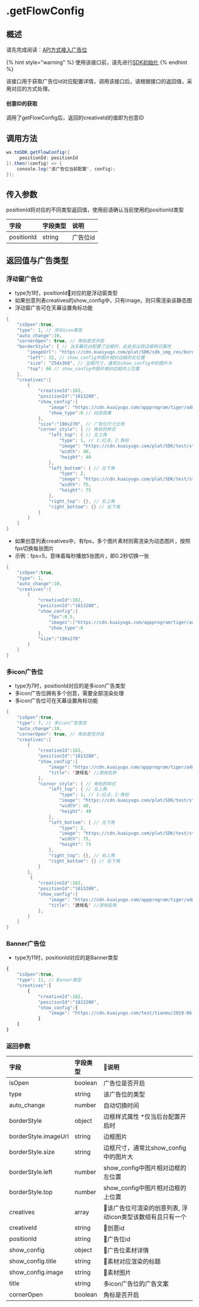 # .getFlowConfig

## 概述

请先完成阅读：[API方式接入广告位](./)

{% hint style="warning" %}
使用该接口前，请先进行[SDK初始化](../initialization.md)
{% endhint %}

该接口用于获取广告位id对应配置详情，调用该接口后，请根据接口的返回值，采用对应的方式处理。

#### 创意ID的获取

调用了getFlowConfig后，返回的creativeId的值即为创意ID

## **调用方法**

```java
wx.tmSDK.getFlowConfig({
     positionId: positionId
}).then((config) => {
    console.log('该广告位当前配置', config);
});
```

## **传入参数**

positionId将对应的不同类型返回值，使用前请确认当前使用的positionId类型

| 字段 | 字段类型 | 说明 |
| :--- | :--- | :--- |
| positionId | string | 广告位id |

## **返回值与广告类型**

### **浮动窗广告位**

* type为1时，positionId对应的是浮动窗类型
* 如果创意列表creatives的show\_config中，只有image，则只需渲染该静态图
* 浮动窗广告可在天幕设置角标功能

```java
{
    "isOpen":true,
    "type": 1, // 浮动icon类型
    "auto_change":10,
    "cornerOpen": true, // 角标是否开启
    "borderStyle": { // 当天幕后台配置了边框时，此处会出现边框样式属性
        "imageUrl": "https://cdn.kuaiyugo.com/plat/SDK/sdk_img_res/border3_title.png",
        "left": 32, // show_config中图片相对边框的左位置
        "size": "254x368", // 边框尺寸，通常比show_config中的图片大
        "top": 66 // show_config中图片相对边框的上位置
    },
    "creatives":[
        {
            "creativeId":162,
            "positionId":"1013280",
            "show_config":{
                "image": "https://cdn.kuaiyugo.com/appprogram/tiger/admin/2018-11-06_6fe2c240-e1a7-11e8-bc47-27d9eee1c822.png",
                "show_type":0 // 动态效果
            },
            "size":"190x270", // 广告位尺寸比例
            "corner_style": { // 角标的样式
                "left_top": { // 左上角
                    "type": 1, // 1:红点，2:角标
                    "image": "https://cdn.kuaiyugo.com/plat/SDK/test/static_files/corner_icon/200200/red_dot/left_top/red_dot_2.png",
                    "width": 40,
                    "height": 40
                },
                "left_bottom": { // 左下角
                    "type": 2,
                    "image": "https://cdn.kuaiyugo.com/plat/SDK/test/static_files/corner_icon/200200/red_dot/left_bottom/red_dot_1.png",
                    "width": 75,
                    "height": 75
                },
                "right_top": {}, // 右上角
                "right_bottom": {} // 右下角
            }
        }
    ]
}
```

* 如果创意列表creatives中，有fps，多个图片素材则需渲染为动态图片，按照fps切换每张图片
* 示例：fps=5，意味着每秒播放5张图片，即0.2秒切换一张

```java
{
    "isOpen":true,
    "type": 1,
    "auto_change":10,
    "creatives":[
        {
            "creativeId":162,
            "positionId":"1013280",
            "show_config":{
                "fps":0.5,
                "images":["https://cdn.kuaiyugo.com/appprogram/tiger/admin/2018-11-06_6fe2c240-e1a7-11e8-bc47-27d9eee1c822.png","https://cdn.kuaiyugo.com/appprogram/tiger/admin/2018-11-06_7296e5c0-e1a7-11e8-9e7e-c3d1548f6807.png","https://cdn.kuaiyugo.com/appprogram/tiger/admin/2018-11-06_74d033f0-e1a7-11e8-bc47-27d9eee1c822.png","https://cdn.kuaiyugo.com/appprogram/tiger/admin/2018-11-06_76f7a7d0-e1a7-11e8-9e7e-c3d1548f6807.png","https://cdn.kuaiyugo.com/appprogram/tiger/admin/2018-11-06_794679d0-e1a7-11e8-bc47-27d9eee1c822.png","https://cdn.kuaiyugo.com/appprogram/tiger/admin/2018-11-06_7ca4c000-e1a7-11e8-9e7e-c3d1548f6807.png","https://cdn.kuaiyugo.com/appprogram/tiger/admin/2018-11-06_7ebeed70-e1a7-11e8-bc47-27d9eee1c822.png","https://cdn.kuaiyugo.com/appprogram/tiger/admin/2018-11-06_80b650a0-e1a7-11e8-9e7e-c3d1548f6807.png","https://cdn.kuaiyugo.com/appprogram/tiger/admin/2018-11-06_8b929e70-e1a7-11e8-bc47-27d9eee1c822.png","https://cdn.kuaiyugo.com/appprogram/tiger/admin/2018-11-06_985deb00-e1a7-11e8-9e7e-c3d1548f6807.png"],
                "show_type":0
            },
            "size":"190x270"
        }
    ]
}
```

### 多icon广告位

* type为7时，positionId对应的是多icon广告类型
* 多icon广告位拥有多个创意，需要全部渲染处理
* 多icon广告位可在天幕设置角标功能

```java
{
    "isOpen":true,
    "type": 7, // 多icon广告类型
    "auto_change":10,
    "cornerOpen": true, // 角标是否开启
    "creatives":[
        {
            "creativeId":162,
            "positionId":"1013280",
            "show_config":{
                "image": "https://cdn.kuaiyugo.com/appprogram/tiger/admin/2018-11-06_6fe2c240-e1a7-11e8-bc47-27d9eee1c822.png",
                "title": '游戏名' //游戏名称 
            },
            "corner_style": { // 角标的样式
                "left_top": { // 左上角
                    "type": 1, // 1:红点，2:角标
                    "image": "https://cdn.kuaiyugo.com/plat/SDK/test/static_files/corner_icon/200200/red_dot/left_top/red_dot_2.png",
                    "width": 40,
                    "height": 40
                },
                "left_bottom": { // 左下角
                    "type": 2,
                    "image": "https://cdn.kuaiyugo.com/plat/SDK/test/static_files/corner_icon/200200/red_dot/left_bottom/red_dot_1.png",
                    "width": 75,
                    "height": 75
                },
                "right_top": {}, // 右上角
                "right_bottom": {} // 右下角
            }
        },
         {
            "creativeId":162,
            "positionId":"1013280",
            "show_config":{
                "image": "https://cdn.kuaiyugo.com/appprogram/tiger/admin/2018-11-06_6fe2c240-e1a7-11e8-bc47-27d9eee1c822.png",
                "title": '游戏名' //游戏名称 
            },
        }
    ]
}
```

### Banner广告位

* type为11时，positionId对应的是Banner类型

```javascript
{
    "isOpen":true,
    "type": 11, // Banner类型
    "creatives":[
        {
            "creativeId":162,
            "positionId":"1013280",
            "show_config":{
                "image": "https://cdn.kuaiyugo.com/test/tianmu/2019-06-26_959a525097be11e9aee7bfaee0856d23.jpg"
            }
    ]
}
```

### **返回参数**

| 字段 | 字段类型 | 说明 |
| :--- | :--- | :--- |
| isOpen | boolean | 广告位是否开启 |
| type | string | 该广告位的类型 |
| auto\_change | number | 自动切换时间 |
| borderStyle | object | 边框样式属性  \*仅当后台配置开启时 |
| borderStyle.imageUrl | string | 边框图片 |
| borderStyle.size | string | 边框尺寸，通常比show\_config中的图片大 |
| borderStyle.left | number | show\_config中图片相对边框的左位置 |
| borderStyle.top | number | show\_config中图片相对边框的上位置 |
| creatives | array | 该广告位可渲染的创意列表, 浮动icon类型该数组有且只有一个 |
| creativeId | string | 创意id |
| positionId | string | 广告位id |
| show\_config | object | 广告位素材详情 |
| show\_config.title | string | 素材对应渲染的标题 |
| show\_config.image | string | 素材图片 |
| title | string | 多icon广告位的广告文案 |
| cornerOpen | boolean | 角标是否开启 |



